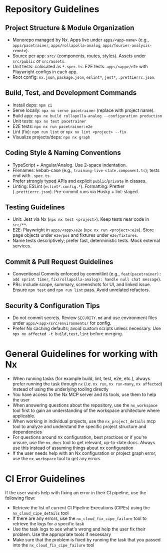# Repository Guidelines

## Project Structure & Module Organization

- Monorepo managed by Nx. Apps live under `apps/<app-name>` (e.g., `apps/pacetrainer`, `apps/rollapolla-analog`, `apps/fourier-analysis-remote`).
- Source per app: `src/` (components, routes, styles). Assets under `src/public` or `src/assets`.
- Unit tests: colocated as `*.spec.ts`. E2E tests: `apps/<app>/e2e` with Playwright configs in each app.
- Root config: `nx.json`, `package.json`, `eslint*`, `jest*`, `.prettierrc.json`.

## Build, Test, and Development Commands

- Install deps: `npm ci`
- Serve locally: `npx nx serve pacetrainer` (replace with project name).
- Build app: `npx nx build rollapolla-analog --configuration production`
- Unit tests: `npx nx test pacetrainer`
- E2E tests: `npx nx run pacetrainer:e2e`
- Lint (fix): `npm run lint` or `npx nx lint <project> --fix`
- Visualize projects/deps: `npx nx graph`

## Coding Style & Naming Conventions

- TypeScript + Angular/Analog. Use 2-space indentation.
- Filenames: kebab-case (e.g., `training-live-state.component.ts`); tests end with `.spec.ts`.
- Prefer strongly typed APIs and explicit `public`/`private` in classes.
- Linting: ESLint (`eslint*.config.*`). Formatting: Prettier (`.prettierrc.json`). Pre-commit runs via Husky + lint-staged.

## Testing Guidelines

- Unit: Jest via Nx (`npx nx test <project>`). Keep tests near code in `src/**`.
- E2E: Playwright in `apps/<app>/e2e` (`npx nx run <project>:e2e`). Store page objects under `e2e/pos` and fixtures under `e2e/fixtures`.
- Name tests descriptively; prefer fast, deterministic tests. Mock external services.

## Commit & Pull Request Guidelines

- Conventional Commits enforced by commitlint (e.g., `feat(pacetrainer): add sprint timer`, `fix(rollapolla-analog): handle null chat message`).
- PRs: include scope, summary, screenshots for UI, and linked issue. Ensure `npm test` and `npm run lint` pass. Avoid unrelated refactors.

## Security & Configuration Tips

- Do not commit secrets. Review `SECURITY.md` and use environment files under `apps/<app>/src/environments/` for config.
- Prefer Nx caching defaults; avoid custom scripts unless necessary. Use `npx nx affected -t build,test,lint` before merging.

<!-- nx configuration start-->
<!-- Leave the start & end comments to automatically receive updates. -->

# General Guidelines for working with Nx

- When running tasks (for example build, lint, test, e2e, etc.), always prefer running the task through `nx` (i.e. `nx run`, `nx run-many`, `nx affected`) instead of using the underlying tooling directly
- You have access to the Nx MCP server and its tools, use them to help the user
- When answering questions about the repository, use the `nx_workspace` tool first to gain an understanding of the workspace architecture where applicable.
- When working in individual projects, use the `nx_project_details` mcp tool to analyze and understand the specific project structure and dependencies
- For questions around nx configuration, best practices or if you're unsure, use the `nx_docs` tool to get relevant, up-to-date docs. Always use this instead of assuming things about nx configuration
- If the user needs help with an Nx configuration or project graph error, use the `nx_workspace` tool to get any errors

# CI Error Guidelines

If the user wants help with fixing an error in their CI pipeline, use the following flow:

- Retrieve the list of current CI Pipeline Executions (CIPEs) using the `nx_cloud_cipe_details` tool
- If there are any errors, use the `nx_cloud_fix_cipe_failure` tool to retrieve the logs for a specific task
- Use the task logs to see what's wrong and help the user fix their problem. Use the appropriate tools if necessary
- Make sure that the problem is fixed by running the task that you passed into the `nx_cloud_fix_cipe_failure` tool

<!-- nx configuration end-->
